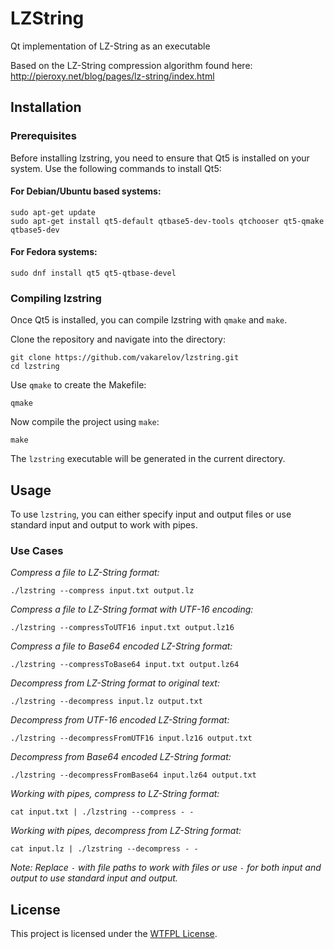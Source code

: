 
# LZString
Qt implementation of LZ-String as an executable

Based on the LZ-String compression algorithm found here:  
http://pieroxy.net/blog/pages/lz-string/index.html

## Installation

### Prerequisites

Before installing lzstring, you need to ensure that Qt5 is installed on your system.
Use the following commands to install Qt5:

#### For Debian/Ubuntu based systems:

```shell
sudo apt-get update
sudo apt-get install qt5-default qtbase5-dev-tools qtchooser qt5-qmake qtbase5-dev
```

#### For Fedora systems:

```shell
sudo dnf install qt5 qt5-qtbase-devel
```

### Compiling lzstring

Once Qt5 is installed, you can compile lzstring with `qmake` and `make`.

Clone the repository and navigate into the directory:

```shell
git clone https://github.com/vakarelov/lzstring.git
cd lzstring
```

Use `qmake` to create the Makefile:

```shell
qmake
```

Now compile the project using `make`:

```shell
make
```

The `lzstring` executable will be generated in the current directory.

## Usage

To use `lzstring`, you can either specify input and output files or use standard input and output to work with pipes.

### Use Cases

_Compress a file to LZ-String format:_

```shell
./lzstring --compress input.txt output.lz
```

_Compress a file to LZ-String format with UTF-16 encoding:_

```shell
./lzstring --compressToUTF16 input.txt output.lz16
```

_Compress a file to Base64 encoded LZ-String format:_

```shell
./lzstring --compressToBase64 input.txt output.lz64
```

_Decompress from LZ-String format to original text:_

```shell
./lzstring --decompress input.lz output.txt
```

_Decompress from UTF-16 encoded LZ-String format:_

```shell
./lzstring --decompressFromUTF16 input.lz16 output.txt
```

_Decompress from Base64 encoded LZ-String format:_

```shell
./lzstring --decompressFromBase64 input.lz64 output.txt
```

_Working with pipes, compress to LZ-String format:_

```shell
cat input.txt | ./lzstring --compress - -
```

_Working with pipes, decompress from LZ-String format:_

```shell
cat input.lz | ./lzstring --decompress - -
```

_Note: Replace `-` with file paths to work with files or use `-` for both input and output to use standard input and output._

## License

This project is licensed under the [WTFPL License](http://www.wtfpl.net/).
```

